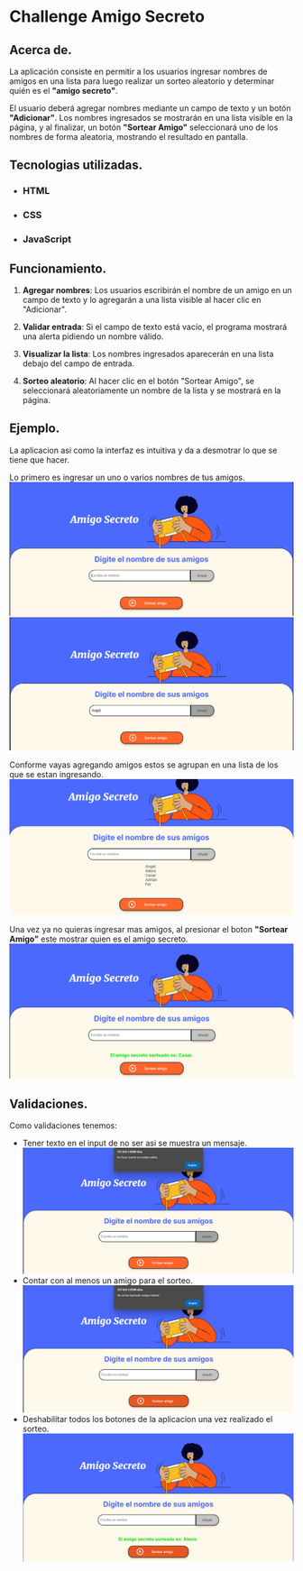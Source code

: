 # Challenge Amigo Secreto

## Acerca de.

La aplicación consiste en permitir a los usuarios ingresar nombres de amigos en una lista para luego realizar un sorteo aleatorio y determinar quién es el **"amigo secreto"**.

El usuario deberá agregar nombres mediante un campo de texto y un botón **"Adicionar"**. Los nombres ingresados se mostrarán en una lista visible en la página, y al finalizar, un botón **"Sortear Amigo"** seleccionará uno de los nombres de forma aleatoria, mostrando el resultado en pantalla.

## Tecnologias utilizadas.
* ### HTML
* ### CSS
* ### JavaScript


## Funcionamiento.
1. **Agregar nombres**: Los usuarios escribirán el nombre de un amigo en un campo de texto y lo agregarán a una lista visible al hacer clic en "Adicionar".

2. **Validar entrada**: Si el campo de texto está vacío, el programa mostrará una alerta pidiendo un nombre válido.

3. **Visualizar la lista**: Los nombres ingresados aparecerán en una lista debajo del campo de entrada.

4. **Sorteo aleatorio**: Al hacer clic en el botón "Sortear Amigo", se seleccionará aleatoriamente un nombre de la lista y se mostrará en la página.

## Ejemplo.

La aplicacion asi como la interfaz es intuitiva y da a desmotrar lo que se tiene que hacer.

Lo primero es ingresar un uno o varios nombres de tus amigos.
![Challenge-Amigo-Secreto-GUI](./github/img/github-image1.png)
![Challenge-Amigo-Secreto-Nombre-Amigo](./github/img/github-image2.png)

Conforme vayas agregando amigos estos se agrupan en una lista de los que se estan ingresando.
![Challenge-Amigo-Secreto-Lista-Amigos](./github/img/github-image3.png)

Una vez ya no quieras ingresar mas amigos, al presionar el boton **"Sortear Amigo"** este mostrar quien es el amigo secreto.
![Challenge-Amigo-Secreto-Resultado](./github/img/github-image4.png)

## Validaciones.

Como validaciones tenemos:
* Tener texto en el input de no ser asi se muestra un mensaje.
![Validacion-de-entrada](./github/img/github-image-validate-1.png)
* Contar con al menos un amigo para el sorteo.
![Validacion-sorteo](./github/img/github-image-validate-2.png)
* Deshabilitar todos los botones de la aplicacion una vez realizado el sorteo.
![Validacion-botones](./github/img/github-image-validate-3.png)
